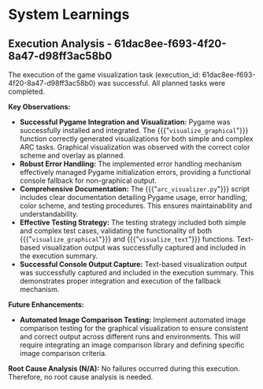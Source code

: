 # System Learnings

## Execution Analysis - 61dac8ee-f693-4f20-8a47-d98ff3ac58b0

The execution of the game visualization task (execution_id: 61dac8ee-f693-4f20-8a47-d98ff3ac58b0) was successful. All planned tasks were completed.

**Key Observations:**

* **Successful Pygame Integration and Visualization:** Pygame was successfully installed and integrated.  The {{{"`visualize_graphical`"}}} function correctly generated visualizations for both simple and complex ARC tasks. Graphical visualization was observed with the correct color scheme and overlay as planned.
* **Robust Error Handling:** The implemented error handling mechanism effectively managed Pygame initialization errors, providing a functional console fallback for non-graphical output.
* **Comprehensive Documentation:** The {{{"`arc_visualizer.py`"}}} script includes clear documentation detailing Pygame usage, error handling, color scheme, and testing procedures. This ensures maintainability and understandability.
* **Effective Testing Strategy:** The testing strategy included both simple and complex test cases, validating the functionality of both {{{"`visualize_graphical`"}}} and {{{"`visualize_text`"}}} functions. Text-based visualization output was successfully captured and included in the execution summary.
* **Successful Console Output Capture:** Text-based visualization output was successfully captured and included in the execution summary. This demonstrates proper integration and execution of the fallback mechanism.

**Future Enhancements:**

* **Automated Image Comparison Testing:** Implement automated image comparison testing for the graphical visualization to ensure consistent and correct output across different runs and environments. This will require integrating an image comparison library and defining specific image comparison criteria.

**Root Cause Analysis (N/A):** No failures occurred during this execution.  Therefore, no root cause analysis is needed.
